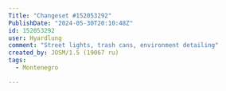 ```yaml
---
Title: "Changeset #152053292"
PublishDate: "2024-05-30T20:10:48Z"
id: 152053292
user: Hyardlung
comment: "Street lights, trash cans, environment detailing"
created_by: JOSM/1.5 (19067 ru)
tags:
  - Montenegro

---
```

